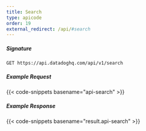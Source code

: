 ```yaml
---
title: Search
type: apicode
order: 19
external_redirect: /api/#search
---
```


##### Signature
`GET https://api.datadoghq.com/api/v1/search`
##### Example Request
{{< code-snippets basename="api-search" >}}
##### Example Response
{{< code-snippets basename="result.api-search" >}}